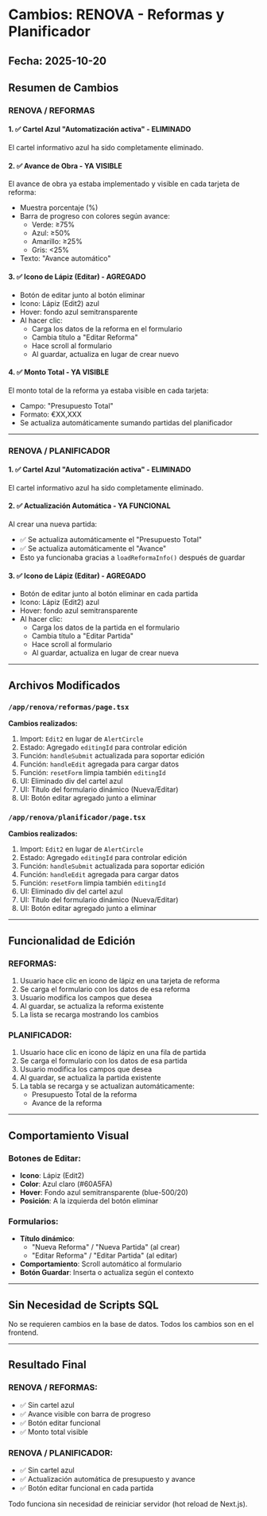 # Cambios: RENOVA - Reformas y Planificador

## Fecha: 2025-10-20

## Resumen de Cambios

### RENOVA / REFORMAS

#### 1. ✅ Cartel Azul "Automatización activa" - ELIMINADO
El cartel informativo azul ha sido completamente eliminado.

#### 2. ✅ Avance de Obra - YA VISIBLE
El avance de obra ya estaba implementado y visible en cada tarjeta de reforma:
- Muestra porcentaje (%)
- Barra de progreso con colores según avance:
  - Verde: ≥75%
  - Azul: ≥50%
  - Amarillo: ≥25%
  - Gris: <25%
- Texto: "Avance automático"

#### 3. ✅ Icono de Lápiz (Editar) - AGREGADO
- Botón de editar junto al botón eliminar
- Icono: Lápiz (Edit2) azul
- Hover: fondo azul semitransparente
- Al hacer clic:
  - Carga los datos de la reforma en el formulario
  - Cambia título a "Editar Reforma"
  - Hace scroll al formulario
  - Al guardar, actualiza en lugar de crear nuevo

#### 4. ✅ Monto Total - YA VISIBLE
El monto total de la reforma ya estaba visible en cada tarjeta:
- Campo: "Presupuesto Total"
- Formato: €XX,XXX
- Se actualiza automáticamente sumando partidas del planificador

---

### RENOVA / PLANIFICADOR

#### 1. ✅ Cartel Azul "Automatización activa" - ELIMINADO
El cartel informativo azul ha sido completamente eliminado.

#### 2. ✅ Actualización Automática - YA FUNCIONAL
Al crear una nueva partida:
- ✅ Se actualiza automáticamente el "Presupuesto Total"
- ✅ Se actualiza automáticamente el "Avance"
- Esto ya funcionaba gracias a `loadReformaInfo()` después de guardar

#### 3. ✅ Icono de Lápiz (Editar) - AGREGADO
- Botón de editar junto al botón eliminar en cada partida
- Icono: Lápiz (Edit2) azul
- Hover: fondo azul semitransparente
- Al hacer clic:
  - Carga los datos de la partida en el formulario
  - Cambia título a "Editar Partida"
  - Hace scroll al formulario
  - Al guardar, actualiza en lugar de crear nueva

---

## Archivos Modificados

### `/app/renova/reformas/page.tsx`

**Cambios realizados:**
1. Import: `Edit2` en lugar de `AlertCircle`
2. Estado: Agregado `editingId` para controlar edición
3. Función: `handleSubmit` actualizada para soportar edición
4. Función: `handleEdit` agregada para cargar datos
5. Función: `resetForm` limpia también `editingId`
6. UI: Eliminado div del cartel azul
7. UI: Título del formulario dinámico (Nueva/Editar)
8. UI: Botón editar agregado junto a eliminar

### `/app/renova/planificador/page.tsx`

**Cambios realizados:**
1. Import: `Edit2` en lugar de `AlertCircle` 
2. Estado: Agregado `editingId` para controlar edición
3. Función: `handleSubmit` actualizada para soportar edición
4. Función: `handleEdit` agregada para cargar datos
5. Función: `resetForm` limpia también `editingId`
6. UI: Eliminado div del cartel azul
7. UI: Título del formulario dinámico (Nueva/Editar)
8. UI: Botón editar agregado junto a eliminar

---

## Funcionalidad de Edición

### REFORMAS:
1. Usuario hace clic en icono de lápiz en una tarjeta de reforma
2. Se carga el formulario con los datos de esa reforma
3. Usuario modifica los campos que desea
4. Al guardar, se actualiza la reforma existente
5. La lista se recarga mostrando los cambios

### PLANIFICADOR:
1. Usuario hace clic en icono de lápiz en una fila de partida
2. Se carga el formulario con los datos de esa partida
3. Usuario modifica los campos que desea
4. Al guardar, se actualiza la partida existente
5. La tabla se recarga y se actualizan automáticamente:
   - Presupuesto Total de la reforma
   - Avance de la reforma

---

## Comportamiento Visual

### Botones de Editar:
- **Icono**: Lápiz (Edit2)
- **Color**: Azul claro (#60A5FA)
- **Hover**: Fondo azul semitransparente (blue-500/20)
- **Posición**: A la izquierda del botón eliminar

### Formularios:
- **Título dinámico**:
  - "Nueva Reforma" / "Nueva Partida" (al crear)
  - "Editar Reforma" / "Editar Partida" (al editar)
- **Comportamiento**: Scroll automático al formulario
- **Botón Guardar**: Inserta o actualiza según el contexto

---

## Sin Necesidad de Scripts SQL

No se requieren cambios en la base de datos. Todos los cambios son en el frontend.

---

## Resultado Final

### RENOVA / REFORMAS:
- ✅ Sin cartel azul
- ✅ Avance visible con barra de progreso
- ✅ Botón editar funcional
- ✅ Monto total visible

### RENOVA / PLANIFICADOR:
- ✅ Sin cartel azul
- ✅ Actualización automática de presupuesto y avance
- ✅ Botón editar funcional en cada partida

Todo funciona sin necesidad de reiniciar servidor (hot reload de Next.js).
